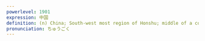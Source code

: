 ```yaml
---
powerlevel: 1901
expression: 中国
definition: (n) China; South-west most region of Honshu; middle of a country; the Hiroshima area
pronunciation: ちゅうごく
---
```

